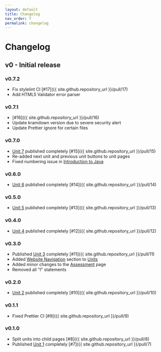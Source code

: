 ```yaml
---
layout: default
title: Changelog
nav_order: 7
permalink: changelog
---
```


# Changelog

## v0 - Initial release

### v0.7.2

-   Fix stylelint CI [#17]({{ site.github.repository_url }}/pull/17)
-   Add HTML5 Validator error parser

### v0.7.1

-   [#16]({{ site.github.repository_url }}/pull/16)
-   Update kramdown version due to severe security alert
-   Update Prettier ignore for certain files

### v0.7.0

-   [Unit 7](/learn-code/learn/unit7) published completely
    [#15]({{ site.github.repository_url }}/pull/15)
-   Re-added next unit and previous unit buttons to unit pages
-   Fixed numbering issue in
    [Introduction to Java](/learn-code/learn/unit1/introduction-to-java)

### v0.6.0

-   [Unit 6](/learn-code/learn/unit6) published completely
    [#14]({{ site.github.repository_url }}/pull/14)

### v0.5.0

-   [Unit 5](/learn-code/learn/unit5) published completely
    [#13]({{ site.github.repository_url }}/pull/13)

### v0.4.0

-   [Unit 4](/learn-code/learn/unit4) published completely
    [#12]({{ site.github.repository_url }}/pull/12)

### v0.3.0

-   Published [Unit 3](/learn-code/learn/unit3) completely
    [#11]({{ site.github.repository_url }}/pull/11)
-   Added [Website Navigation](/learn-code/units#website-navigation) section to
    [Units](/learn-code/units)
-   Added minor changes to the [Assessment](/learn-code/teach/assessment) page
-   Removed all "I" statements

### v0.2.0

-   [Unit 2](/learn-code/learn/unit2) published completely
    [#10]({{ site.github.repository_url }}/pull/10)

### v0.1.1

-   Fixed Prettier CI [#9]({{ site.github.repository_url }}/pull/9)

### v0.1.0

-   Split units into child pages [#8]({{ site.github.repository_url }}/pull/8)
-   Published [Unit 1](/learn-code/learn/unit1) completely
    [#7]({{ site.github.repository_url }}/pull/7)
